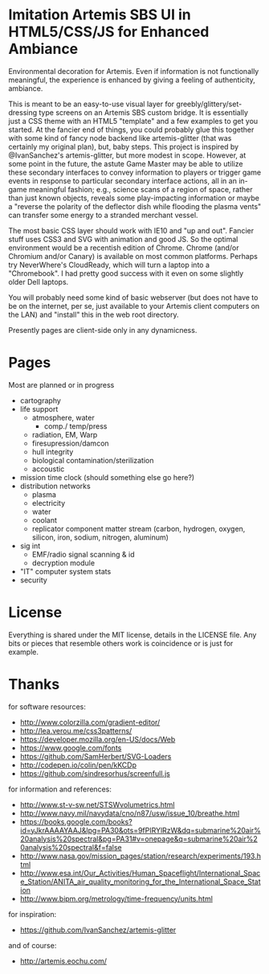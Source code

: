 Imitation Artemis SBS UI in HTML5/CSS/JS for Enhanced Ambiance
==============================================================

Environmental decoration for Artemis. Even if information is not functionally meaningful, the experience is enhanced by giving a feeling of authenticity, ambiance. 

This is meant to be an easy-to-use visual layer for greebly/glittery/set-dressing type screens on an Artemis SBS custom bridge. It is essentially just a CSS theme with an HTML5 "template" and a few examples to get you started. At the fancier end of things, you could probably glue this together with some kind of fancy node backend like artemis-glitter (that was certainly my original plan), but, baby steps. This project is inspired by @IvanSanchez's artemis-glitter, but more modest in scope. However, at some point in the future, the astute Game Master may be able to utilize these secondary interfaces to convey information to players or trigger game events in response to particular secondary interface actions, all in an in-game meaningful fashion; e.g., science scans of a region of space, rather than just known objects, reveals some play-impacting information or maybe a "reverse the polarity of the deflector dish while flooding the plasma vents" can transfer some energy to a stranded merchant vessel.

The most basic CSS layer should work with IE10 and "up and out". Fancier stuff uses CSS3 and SVG with animation and good JS. So the optimal environment would be a recentish edition of Chrome. Chrome (and/or Chromium and/or Canary) is available on most common platforms. Perhaps try NeverWhere's CloudReady, which will turn a laptop into a "Chromebook". I had pretty good success with it even on some slightly older Dell laptops.

You will probably need some kind of basic webserver (but does not have to be on the internet, per se, just available to your Artemis client computers on the LAN) and "install" this in the web root directory.

Presently pages are client-side only in any dynamicness. 


Pages
=====
Most are planned or in progress
 * cartography
 * life support
	* atmosphere, water 
		* comp./ temp/press
	* radiation, EM, Warp
	* firesupression/damcon
	* hull integrity
	* biological contamination/sterilization
	* accoustic
 * mission time clock (should something else go here?)
 * distribution networks
   	* plasma
  	* electricity
  	* water
  	* coolant
	* replicator component matter stream (carbon, hydrogen, oxygen, silicon, iron, sodium, nitrogen, aluminum)
 * sig int 
	* EMF/radio signal scanning & id
	* decryption module
 * "IT" computer system stats
 * security


License
=======
Everything is shared under the MIT license, details in the LICENSE file. Any bits or pieces that resemble others work is coincidence or is just for example.


Thanks
======

for software resources:
*  http://www.colorzilla.com/gradient-editor/
*  http://lea.verou.me/css3patterns/
*  https://developer.mozilla.org/en-US/docs/Web
*  https://www.google.com/fonts  
*  https://github.com/SamHerbert/SVG-Loaders
*  http://codepen.io/colin/pen/kKCDp
*  https://github.com/sindresorhus/screenfull.js

for information and references:
*  http://www.st-v-sw.net/STSWvolumetrics.html
*  http://www.navy.mil/navydata/cno/n87/usw/issue_10/breathe.html
*  https://books.google.com/books?id=yJkrAAAAYAAJ&lpg=PA30&ots=9fPIRYlRzW&dq=submarine%20air%20analysis%20spectral&pg=PA31#v=onepage&q=submarine%20air%20analysis%20spectral&f=false
*  http://www.nasa.gov/mission_pages/station/research/experiments/193.html
*  http://www.esa.int/Our_Activities/Human_Spaceflight/International_Space_Station/ANITA_air_quality_monitoring_for_the_International_Space_Station
*  http://www.bipm.org/metrology/time-frequency/units.html

for inspiration:
* https://github.com/IvanSanchez/artemis-glitter

and of course:
*  http://artemis.eochu.com/
